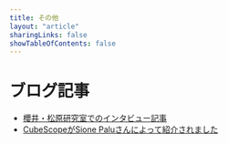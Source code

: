 ```yaml
---
title: その他
layout: "article"
sharingLinks: false
showTableOfContents: false
---
```


# ブログ記事
- [櫻井・松原研究室でのインタビュー記事](https://www.dm.sanken.osaka-u.ac.jp/interview_kota/)
- [CubeScopeがSione Paluさんによって紹介されました](https://www.linkedin.com/posts/sione-palu-3803b0bb_python-multilinearalgebra-activity-7049203114280665088-K1i5?utm_source=share&utm_medium=member_desktop)